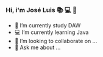 ### Hi, i'm José Luis 📚 💻 🚀



- 📖 I’m currently study DAW 
- 💻 I’m currently learning Java
- 👯 I’m looking to collaborate on ...
- 💬 Ask me about ...

